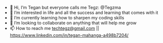 - 👋 Hi, I’m Tegan but everyone calls me Tegz: @Tegzma
- 👀 I’m interested in life and all the success and learning that comes with it
- 🌱 I’m currently learning how to sharpen my coding skills
- 💞️ I’m looking to collaborate on anything that will help me grow
- 📫 How to reach me techtegz@gmail.com || https://www.linkedin.com/in/tegan-mahanga-a498b7204/

<!---
Tegzma/Tegzma is a ✨ special ✨ repository because its `README.md` (this file) appears on your GitHub profile.
You can click the Preview link to take a look at your changes.
--->
